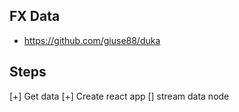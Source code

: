 ## FX Data

- https://github.com/giuse88/duka

## Steps

[+] Get data
[+] Create react app
[] stream data node
